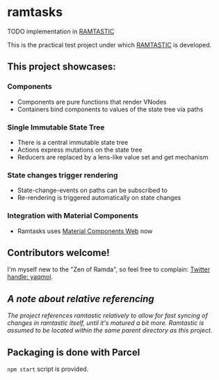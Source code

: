 # ramtasks

TODO implementation in [RAMTASTIC](https://github.com/jaqmol/ramtasks)

This is the practical test project under which [RAMTASTIC](https://github.com/jaqmol/ramtasks) is developed.

## This project showcases:

### Components
- Components are pure functions that render VNodes
- Containers bind components to values of the state tree via paths

### Single Immutable State Tree
- There is a central immutable state tree
- Actions express mutations on the state tree
- Reducers are replaced by a lens-like value set and get mechanism

### State changes trigger rendering
- State-change-events on paths can be subscribed to
- Re-rendering is triggered automatically on state changes

### Integration with Material Components
- Ramtasks uses [Material Components Web](https://material-components.github.io/material-components-web-catalog/#/) now

## Contributors welcome!
I'm myself new to the "Zen of Ramda", so feel free to complain: [Twitter handle: yaqmol](https://twitter.com/yaqmol).

## *A note about relative referencing*

*The project references ramtastic relatively to allow for fast syncing of changes in ramtastic itself, until it's matured a bit more. Ramtastic is assumed to be located within the same parent directory as this project.*

## Packaging is done with Parcel

`npm start` script is provided.
